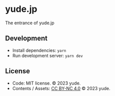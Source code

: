# yude.jp

The entrance of yude.jp

## Development

* Install dependencies: `yarn`
* Run development server: `yarn dev`

## License

* Code: MIT license. &copy; 2023 yude.
* Contents / Assets: [CC BY-NC 4.0](https://creativecommons.org/licenses/by-nc/4.0/) &copy; 2023 yude.
